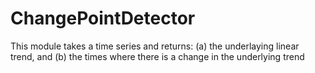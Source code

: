# ChangePointDetector
 This module takes a time series and returns:  (a) the underlaying linear trend, and (b) the times where there is a change in the underlying trend
